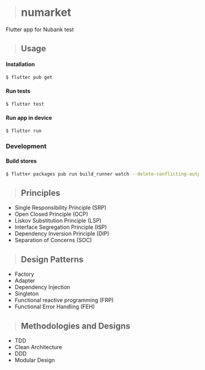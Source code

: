 > # numarket

Flutter app for Nubank test

> ## Usage
#### Installation
```bash
$ flutter pub get
```
#### Run tests
```bash
$ flutter test
```
#### Run app in device
```bash
$ flutter run
```
### Development
#### Build stores
```bash
$ flutter packages pub run build_runner watch --delete-conflicting-outputs
```


> ## Principles
* Single Responsibility Principle (SRP)
* Open Closed Principle (OCP)
* Liskov Substitution Principle (LSP)
* Interface Segregation Principle (ISP)
* Dependency Inversion Principle (DIP)
* Separation of Concerns (SOC)

> ## Design Patterns
* Factory
* Adapter
* Dependency Injection
* Singleton
* Functional reactive programming (FRP) 
* Functional Error Handling (FEH)

> ## Methodologies and Designs
* TDD
* Clean Architecture
* DDD
* Modular Design
